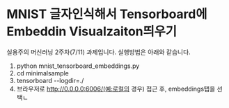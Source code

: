 # MNIST 글자인식해서 Tensorboard에 Embeddin Visualzaiton띄우기

실용주의 머신러닝 2주차(7/11) 과제입니다. 
실행방법은 아래와 같습니다.

1. python mnist_tensorboard_embeddings.py
2. cd minimalsample
3. tensorboard --logdir=./
4. 브라우저로 http://0.0.0.0:6006/(예:로컬의 경우) 접근 후, embeddings탭을 선택ㄴ